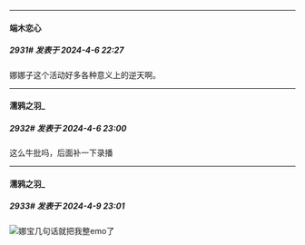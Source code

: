 ﻿
*****

####  端木恋心  
##### 2931#       发表于 2024-4-6 22:27

娜娜子这个活动好多各种意义上的逆天啊。


*****

####  濡鸦之羽_  
##### 2932#       发表于 2024-4-6 23:00

这么牛批吗，后面补一下录播


*****

####  濡鸦之羽_  
##### 2933#       发表于 2024-4-9 23:01

<img src="https://static.saraba1st.com/image/smiley/face2017/136.png" referrerpolicy="no-referrer">娜宝几句话就把我整emo了

